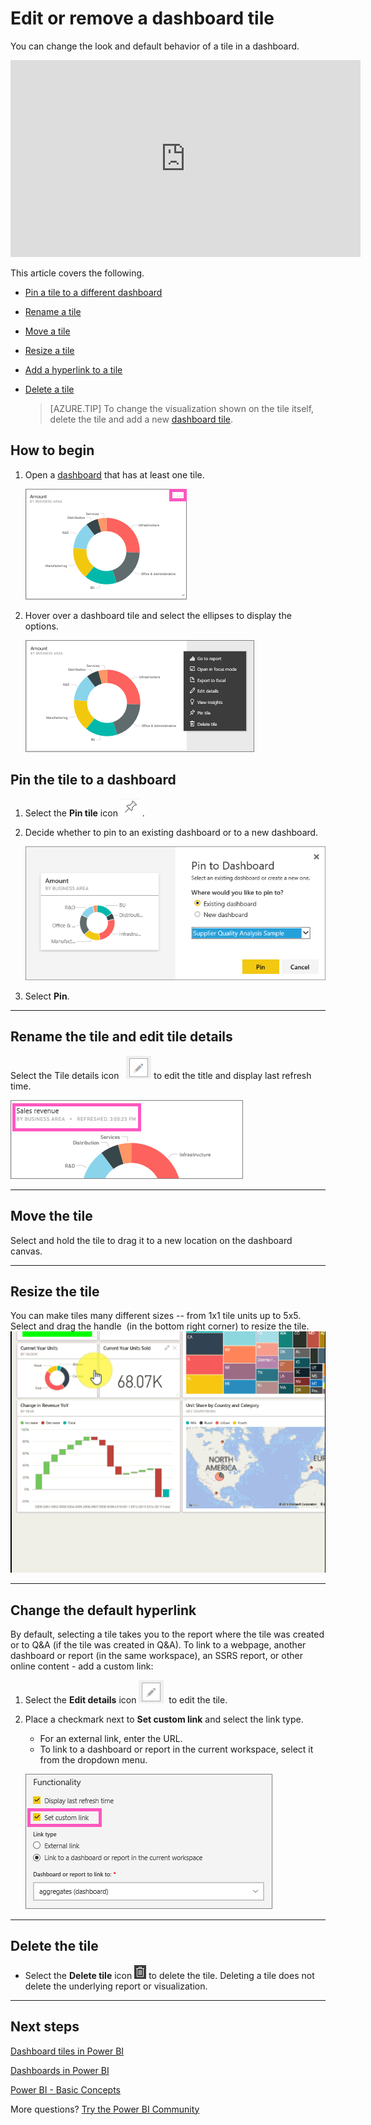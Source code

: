 ﻿<properties
   pageTitle="Edit or remove a dashboard tile"
   description="Documentation for how to edit a dashboard tile -- resize, move, rename, pin, delete, add hyperlink."
   services="powerbi"
   documentationCenter=""
   authors="mihart"
   manager="erikre"
   backup=""
   editor=""
   tags=""
   featuredVideoId="lJKgWnvl6bQ"
   qualityFocus="no"
   qualityDate=""/>

<tags
   ms.service="powerbi"
   ms.devlang="NA"
   ms.topic="article"
   ms.tgt_pltfrm="NA"
   ms.workload="powerbi"
   ms.date="09/26/2017"
   ms.author="mihart"/>

# Edit or remove a dashboard tile

You can change the look and default behavior of a tile in a dashboard.

<iframe width="560" height="315" src="https://www.youtube.com/embed/lJKgWnvl6bQ" frameborder="0" allowfullscreen></iframe>

This article covers the following.

-   [Pin a tile to a different dashboard](#different)

-   [Rename a tile](#rename)

-   [Move a tile](#move)

-   [Resize a tile](#resize)

-   [Add a hyperlink to a tile](#hyperlink)

-   [Delete a tile](#delete)

    >[AZURE.TIP] To change the visualization shown on the tile itself, delete the tile and add a new [dashboard tile](powerbi-service-dashboard-tiles.md).

##  How to begin   

1.  Open a [dashboard](powerbi-service-dashboards.md) that has at least one tile. 

    ![](media/powerbi-service-edit-a-tile-in-a-dashboard/power-bi-tile.png)

2.  Hover over a dashboard tile and select the ellipses to display the options.

    ![](media/powerbi-service-edit-a-tile-in-a-dashboard/power-bi-tile-menu-new.png)

<a name="different"></a>
## Pin the tile to a dashboard

1.    Select the **Pin tile** icon ![](media/powerbi-service-edit-a-tile-in-a-dashboard/pinNoOutline.png) .

2.  Decide whether to pin to an existing dashboard or to a new dashboard. 

    ![](media/powerbi-service-edit-a-tile-in-a-dashboard/PBI_PinToAnotherDash.png)

3.  Select **Pin**.

****
<a name="rename"></a>
## Rename the tile and edit tile details

Select the Tile details icon   ![](media/powerbi-service-edit-a-tile-in-a-dashboard/pbi_Nancy_pencilIcon.png)  to edit the title and display last refresh time.
 
 
![](media/powerbi-service-edit-a-tile-in-a-dashboard/power-bi-tile-details.png)


****
<a name="move"></a>
## Move the tile

Select and hold the tile to drag it to a new location on the dashboard canvas.

****
<a name="resize"></a>
## Resize the tile

You can make tiles many different sizes -- from 1x1 tile units up to 5x5. Select and drag the handle  (in the bottom right corner) to resize the tile.
    ![](media/powerbi-service-edit-a-tile-in-a-dashboard/PBIGIF_ResizeTile4.gif)


****
<a name="hyperlink"></a>
## Change the default hyperlink

By default, selecting a tile takes you to the report where the tile was created or to Q&A (if the tile was created in Q&A). To link to a webpage, another dashboard or report (in the same workspace), an SSRS report, or other online content - add a custom link:

1.    Select the **Edit details** icon ![](media/powerbi-service-edit-a-tile-in-a-dashboard/pbi_Nancy_pencilIcon.png)  to edit the tile.

2.    Place a checkmark next to **Set custom link** and select the link type.    
     
      - For an external link, enter the URL.     
      - To link to a dashboard or report in the current workspace, select it from the dropdown menu.

      ![](media/powerbi-service-edit-a-tile-in-a-dashboard/power-bi-set-custom-link.png)


****
<a name="delete"></a>
## Delete the tile

-   Select the **Delete tile** icon ![](media/powerbi-service-edit-a-tile-in-a-dashboard/power-bi-delete-tile-icon.png) to delete the tile. Deleting a tile does not delete the underlying report or visualization.

****

## Next steps

[Dashboard tiles in Power BI](powerbi-service-dashboard-tiles.md)

[Dashboards in Power BI](powerbi-service-dashboards.md)

[Power BI - Basic Concepts](powerbi-service-basic-concepts.md)

More questions? [Try the Power BI Community](http://community.powerbi.com/)
